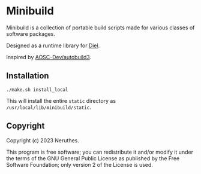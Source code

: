 # Minibuild

Minibuild is a collection of portable build scripts made for various classes of software packages.

Designed as a runtime library for
[Diel](https://github.com/sashimios/spm-bash/tree/master/src/diel).

Inspired by [AOSC-Dev/autobuild3](https://github.com/AOSC-Dev/autobuild3).



## Installation

```
./make.sh install_local
```

This will install the entire `static` directory as `/usr/local/lib/minibuild/static`.



## Copyright

Copyright (c) 2023 Neruthes.

This program is free software; you can redistribute it and/or
modify it under the terms of the GNU General Public License
as published by the Free Software Foundation; only version 2
of the License is used.
